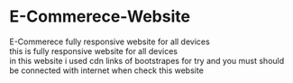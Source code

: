 # E-Commerece-Website
E-Commerece fully responsive website for all devices
<br>
this is fully responsive website for all devices
<br>
in this website i used cdn links of bootstrapes for try and you must should be connected with internet when check this website
